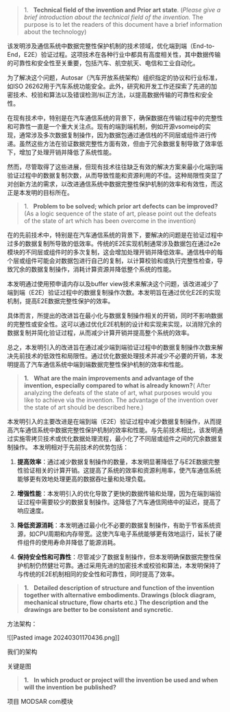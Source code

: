 

> 1.   **Technical field of the invention and Prior art state**. (_Please give a brief introduction about the technical field of the invention._ The purpose is to let the readers of this document have a brief information about the technology)

该发明涉及通信系统中数据完整性保护机制的技术领域，优化端到端（End-to-End，E2E）验证过程。这项技术在各种行业中都具有高度相关性，其中数据传输的可靠性和安全性至关重要，包括汽车、航空航天、电信和工业自动化。

为了解决这个问题，Autosar（汽车开放系统架构）组织指定的协议和行业标准，如ISO 26262用于汽车系统功能安全。此外，研究和开发工作还探索了先进的加密技术、校验和算法以及错误检测/纠正方法，以提高数据传输的可靠性和安全性。

在现有技术中，特别是在汽车通信系统的背景下，确保数据在传输过程中的完整性和可靠性一直是一个重大关注点。现有的端到端机制，例如开源vsomeip的实现，通常涉及多次数据复制操作，因为数据包通过通信栈的不同层或组件进行传递。虽然这些方法在验证数据完整性方面有效，但由于冗余数据复制导致了效率低下，增加了处理开销并降低了系统性能。

然而，尽管取得了这些进展，但现有技术往往缺乏有效的解决方案来最小化端到端验证过程中的数据复制次数，从而导致性能和资源利用的不佳。这种局限性突显了对创新方法的需求，以改进通信系统中数据完整性保护机制的效率和有效性，而这正是本发明的目标所在。


> 1.   **Problem to be solved; which prior art defects can be improved?** (As a logic sequence of the state of art, please point out the defeats of the state of art which has been overcome in the invention)

在的先前技术中，特别是在汽车通信系统的背景下，要解决的问题是在验证过程中过多的数据复制所导致的低效率。传统的E2E实现机制通常涉及数据包在通过e2e模块的不同层或组件时的多次复制，这会增加处理开销并降低效率。通信栈中的每个层或组件可能会对数据包进行自己的复制，以计算校验和或执行完整性检查，导致冗余的数据复制操作，消耗计算资源并降低整个系统的性能。

本发明通过使用预申请内存以及buffer view技术来解决这个问题，该改进减少了端到端（E2E）验证过程中的数据复制操作次数。本发明旨在通过优化E2E的实现机制，提高E2E数据完整性保护的效率。

具体而言，所提出的改进旨在最小化与数据复制操作相关的开销，同时不影响数据的完整性或安全性。这可以通过优化E2E机制的设计和实现来实现，以消除冗余的数据复制并简化验证过程，从而减少计算开销并提高整个系统的效率。

总之，本发明引入的改进旨在通过减少端到端验证过程中的数据复制操作次数来解决先前技术的低效性和局限性。通过优化数据处理技术并减少不必要的开销，本发明提高了汽车通信系统中端到端数据完整性保护机制的效率和性能。



> **1.**   **What are the main improvements and advantage of the invention, especially compared to what is already known?**( After analyzing the defeats of the state of art, what purposes would you like to achieve via the invention. The advantage of the invention over the state of art should be described here.)

本发明引入的主要改进是在端到端（E2E）验证过程中减少数据复制操作，从而提高汽车通信系统中数据完整性保护机制的效率和性能。与先前技术相比，该发明通过实施零拷贝技术或优化数据处理流程，最小化了不同层或组件之间的冗余数据复制操作。
本发明相对于先前技术的优势包括：
1. **提高效率**：通过减少数据复制操作的数量，本发明显著降低了与E2E数据完整性验证相关的计算开销。这提高了系统的效率和资源利用率，使汽车通信系统能够更有效地处理更高的数据吞吐量和处理负载。
    
2. **增强性能**：本发明引入的优化导致了更快的数据传输和处理，因为在端到端验证过程中需要较少的数据复制操作。这降低了汽车通信网络中的延迟，提高了响应速度。
    
3. **降低资源消耗**：本发明通过最小化不必要的数据复制操作，有助于节省系统资源，如CPU周期和内存带宽。这使汽车电子系统能够更有效地运行，延长了硬件组件的使用寿命并降低了能源消耗。
    
4. **保持安全性和可靠性**：尽管减少了数据复制操作，但本发明确保数据完整性保护机制仍然健壮可靠。通过采用先进的加密技术或校验和算法，本发明保持了与传统的E2E机制相同的安全性和可靠性，同时提高了效率。



> **1.**   **Detailed description of structure and function of the invention together with alternative embodiments. Drawings (block diagram, mechanical structure, flow charts etc.) The description and the drawings are better to be consistent** **and syncretic.**

方法架构：

![[Pasted image 20240301170436.png]]


我们的架构

关键是图




>**1.**   **In which product or project will the invention be used and when will the invention be published?**



项目
MODSAR com模块

